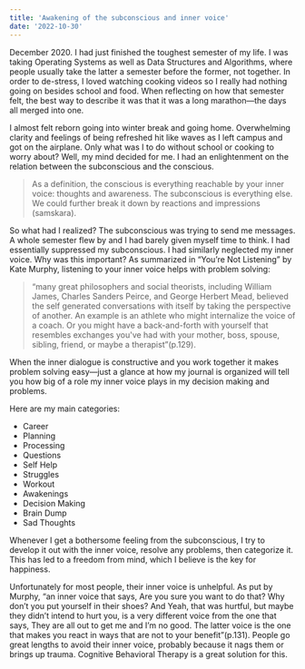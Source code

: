 ```yaml
---
title: 'Awakening of the subconscious and inner voice'
date: '2022-10-30'
---
```


December 2020. I had just finished the toughest semester of my life. I was taking Operating Systems as well as Data Structures and Algorithms, where people usually take the latter a semester before the former, not together. In order to de-stress, I loved watching cooking videos so I really had nothing going on besides school and food. When reflecting on how that semester felt, the best way to describe it was that it was a long marathon—the days all merged into one.

I almost felt reborn going into winter break and going home. Overwhelming clarity and feelings of being refreshed hit like waves as I left campus and got on the airplane.
Only what was I to do without school or cooking to worry about? Well, my mind decided for me. I had an enlightenment on the relation between the subconscious and the conscious.

> As a definition, the conscious is everything reachable by your inner voice: thoughts and awareness. The subconscious is everything else. We could further break it down by reactions and impressions (samskara).

So what had I realized? The subconscious was trying to send me messages. A whole semester flew by and I had barely given myself time to think. I had essentially suppressed my subconscious. I had similarly neglected my inner voice. Why was this important? As summarized in “You’re Not Listening” by Kate Murphy, listening to your inner voice helps with problem solving:

> “many great philosophers and social theorists, including William James, Charles Sanders Peirce, and George Herbert Mead, believed the self generated conversations with itself by taking the perspective of another. An example is an athlete who might internalize the voice of a coach. Or you might have a back-and-forth with yourself that resembles exchanges you've had with your mother, boss, spouse, sibling, friend, or maybe a therapist”(p.129).

When the inner dialogue is constructive and you work together it makes problem solving easy—just a glance at how my journal is organized will tell you how big of a role my inner voice plays in my decision making and problems.

Here are my main categories:

- Career
- Planning
- Processing
- Questions
- Self Help
- Struggles
- Workout
- Awakenings
- Decision Making
- Brain Dump
- Sad Thoughts

Whenever I get a bothersome feeling from the subconscious, I try to develop it out with the inner voice, resolve any problems, then categorize it. This has led to a freedom from mind, which I believe is the key for happiness.

Unfortunately for most people, their inner voice is unhelpful. As put by Murphy, “an inner voice that says, Are you sure you want to do that? Why don’t you put yourself in their shoes? And Yeah, that was hurtful, but maybe they didn’t intend to hurt you, is a very different voice from the one that says, They are all out to get me and I’m no good. The latter voice is the one that makes you react in ways that are not to your benefit”(p.131). People go great lengths to avoid their inner voice, probably because it nags them or brings up trauma. Cognitive Behavioral Therapy is a great solution for this.
